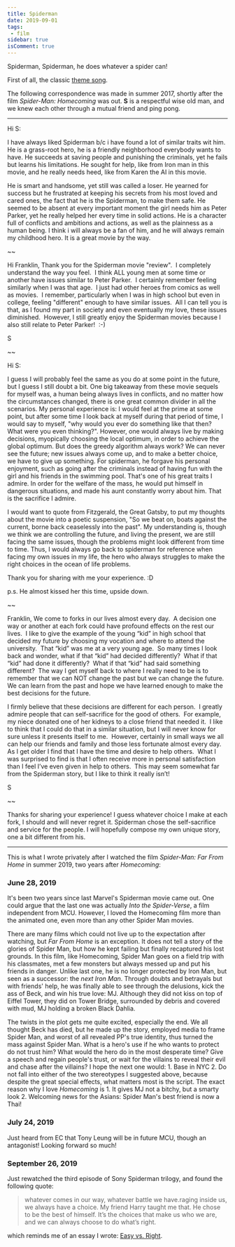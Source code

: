 ```yaml
---
title: Spiderman
date: 2019-09-01
tags:
 - film
sidebar: true
isComment: true
---
```


Spiderman, Spiderman, he does whatever a spider can!

First of all, the classic [theme song](https://youtu.be/ua3baljt7bg).

The following correspondence was made in summer 2017, shortly after the film *Spider-Man: Homecoming* was out. **S** is a respectful wise old man, and we knew each other through a mutual friend and ping pong.

---

Hi S:

I have always liked Spiderman b/c i have found a lot of similar traits wit him. He is a grass-root hero, he is a friendly neighborhood everybody wants to have. He succeeds at saving people and punishing the criminals, yet he fails but learns his limitations. He sought for help, like from Iron man in this movie, and he really needs heed, like from Karen the AI in this movie.

He is smart and handsome, yet still was called a loser. He yearned for success but he frustrated at keeping his secrets from his most loved and cared ones, the fact that he is the Spiderman, to make them safe. He seemed to be absent at every important moment the girl needs him as Peter Parker, yet he really helped her every time in solid actions. He is a character full of conflicts and ambitions and actions, as well as the plainness as a human being. I think i will always be a fan of him, and he will always remain my childhood hero. It is a great movie by the way.

~~

Hi Franklin,
Thank you for the Spiderman movie "review".  I completely understand the way you feel.  I think ALL young men at some time or another have issues similar to Peter Parker.  I certainly remember feeling similarly when I was that age.  I just had other heroes from comics as well as movies.  I remember, particularly when I was in high school but even in college, feeling "different" enough to have similar issues.  All I can tell you is that, as I found my part in society and even eventually my love, these issues diminished.  However, I still greatly enjoy the Spiderman movies because I
also still relate to Peter Parker!  :-)

S

~~

Hi S:

I guess I will probably feel the same as you do at some point in the future, but I guess I still doubt a bit. One big takeaway from these movie sequels for myself was, a human being always lives in conflicts, and no matter how the circumstances changed, there is one great common divider in all the scenarios. My personal experience is: I would feel at the prime at some point, but after some time I look back at myself during that period of time, I would say to myself, "why would you ever do something like that then? What were you even thinking?". However, one would always live by making decisions, myopically choosing the local optimum, in order to achieve the global optimum. But does the greedy algorithm always work? We can never see the future; new issues always come up, and to make a better choice, we have to give up something. For spiderman, he forgave his personal enjoyment, such as going after the criminals instead of having fun with the girl and his friends in the swimming pool. That's one of his great traits I admire. In order for the welfare of the mass, he would put himself in dangerous situations, and made his aunt constantly worry about him. That is the sacrifice I admire.

I would want to quote from Fitzgerald, the Great Gatsby, to put my thoughts about the movie into a poetic suspension, "So we beat on, boats against the current, borne back ceaselessly into the past". My understanding is, though we think we are controlling the future, and living the present, we are still facing the same issues, though the problems might look different from time to time. Thus, I would always go back to spiderman for reference when facing my own issues in my life, the hero who always struggles to make the right choices in the ocean of life problems.

Thank you for sharing with me your experience. :D

p.s. He almost kissed her this time, upside down.

~~

Franklin,
We come to forks in our lives almost every day.  A decision one way or another at each fork could have profound effects on the rest our lives.  I like to give the example of the young “kid” in high school that decided my future by choosing my vocation and where to attend the university.  That “kid” was me at a very young age.  So many times I look back and wonder, what if that “kid” had decided differently?  What if that “kid” had done it differently?  What if that “kid” had said something different?  The way I get myself back to where I really need to be is to remember that we can NOT change the past but we can change the future.  We can learn from the past and hope we have learned enough to make the best decisions for the future.

I firmly believe that these decisions are different for each person.  I greatly admire people that can self-sacrifice for the good of others.  For example, my niece donated one of her kidneys to a close friend that needed it.  I like to think that I could do that in a similar situation, but I will never know for sure unless it presents itself to me.  However, certainly in small ways we all can help our friends and family and those less fortunate almost every day.  As I get older I find that I have the time and desire to help others.  What I was surprised to find is that I often receive more in personal satisfaction than I feel I’ve even given in help to others.  This may seem somewhat far from the Spiderman story, but I like to think it really isn’t!

S

~~

Thanks for sharing your experience! I guess whatever choice I make at each fork, I should and will never regret it. Spiderman chose the self-sacrifice and service for the people. I will hopefully compose my own unique story, one a bit different from his.

---

This is what I wrote privately after I watched the film *Spider-Man: Far From Home* in summer 2019, two years after *Homecoming*:

### June 28, 2019

It's been two years since last Marvel's Spiderman movie came out. One could argue that the last one was actually *Into the Spider-Verse*, a film independent from MCU. However, I loved the Homecoming film more than the animated one, even more than any other Spider Man movies.

There are many films which could not live up to the expectation after watching, but *Far From Home* is an exception. It does not tell a story of the glories of Spider Man, but how he kept failing but finally recaptured his lost grounds. In this film, like Homecoming, Spider Man goes on a field trip with his classmates, met a few monsters but always messed up and put his friends in danger. Unlike last one, he is no longer protected by Iron Man, but seen as a successor: the *next Iron Man*. Through doubts and betrayals but with friends' help, he was finally able to see through the delusions, kick the ass of Beck, and win his true love: MJ. Although they did not kiss on top of Eiffel Tower, they did on Tower Bridge, surrounded by debris and covered with mud, MJ holding a broken Black Dahlia.

The twists in the plot gets me quite excited, especially the end. We all thought Beck has died, but he made up the story, employed media to frame Spider Man, and worst of all revealed PP's true identity, thus turned the mass against Spider Man. What is a hero's use if he who wants to protect do not trust him? What would the hero do in the most desperate time? Give a speech and regain people's trust, or wait for the villains to reveal their evil and chase after the villains? I hope the next one would: 1. Base in NYC 2. Do not fall into either of the two stereotypes I suggested above, because despite the great special effects, what matters most is the script. The exact reason why I love *Homecoming* is 1. It gives MJ not a bitchy, but a smarty look 2. Welcoming news for the Asians: Spider Man's best friend is now a Thai!

### July 24, 2019

Just heard from EC that Tony Leung will be in future MCU, though an antagonist! Looking forward so much!

### September 26, 2019

Just rewatched the third episode of Sony Spiderman trilogy, and found the following quote:

> whatever comes in our way, whatever battle we have.raging inside us, we always have a choice. My friend Harry taught me that. He chose to be the best of himself. It’s the choices that make us who we are, and we can always choose to do what’s right.

which reminds me of an essay I wrote: [Easy vs. Right](easy-vs-right).
